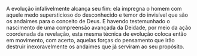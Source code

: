 ﻿A evolução infalivelmente alcança seu fim: ela impregna o homem com aquele medo supersticioso do desconhecido e temor do invisível que são os andaimes para o conceito de Deus. E havendo testemunhado o nascimento de uma compreensão avançada da Deidade, por meio da ação coordenada da revelação, esta mesma técnica de evolução coloca então em movimento, com acerto, aquelas forças do pensamento que irão destruir inexoravelmente os andaimes que já serviram ao seu propósito.